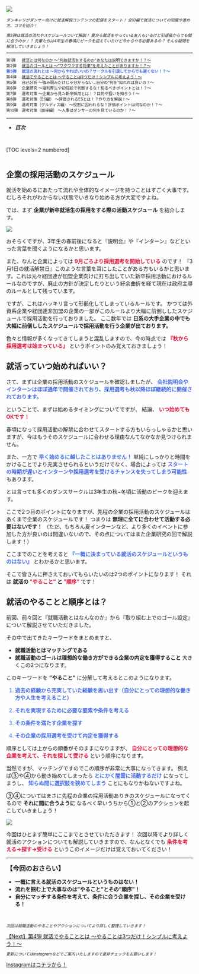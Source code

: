 ![](/img/news/151/1.jpg)

<div style="font-size: 75%;">

*ダンキャリがダンサー向けに就活解説コンテンツの配信をスタート！*
*全10編で就活についての知識や進め方、コツを紹介！*

*第3弾は就活の流れやスケジュールついて解説！*
*夏から就活をやっている友人もいるけど引退後からでも間に合うのか！？*
*先輩たちは4年生の春頃にピークを迎えていたけど今からやる必要あるの？*
*そんな疑問を解消していきましょう！*


***

<div style="display:grid;grid-template-columns:4em 1fr;">

<div>第1弾</div>

<div style="color: RoyalBlue;">
<a href="/news/131" target="_blank">就活とは何なのか 〜"何故就活をするのか"あなたは説明できますか！？〜</a>
</div>

<div>第2弾</div>

<div style="color: RoyalBlue;">
<a href="/news/141" target="_blank">就活のゴールとは 〜”ワクワクする将来”を考えたことがありますか！？〜</a>
</div>

<div style="font-weight:bold;">
<span style="color: RoyalBlue;">第3弾</span>
</div>


<div style="font-weight:bold;">
<span style="color: RoyalBlue;">就活の流れとは 〜何からやればいいの？サークルを引退してからでも遅くない！？〜</span>
</div>

<div>第4弾</div>

<div style="color: RoyalBlue;">
<a href="/news/161" target="_blank">就活でやることとは 〜やることは3つだけ！シンプルに考えよう！〜</a>
</div>

<div>第5弾</div>

<div>自己分析 〜強み弱みだけじゃ分からない...自分の”何を”知れれば良いの？〜</div>

<div>第6弾</div>

<div>企業研究 〜福利厚生や初任給で判断するな！知るべきポイントとは！？〜</div>

<div>第7弾</div>

<div>選考対策 〜企業から見た新卒採用とは！？目的や狙いを知ろう！〜</div>

<div>第8弾</div>

<div>選考対策（ES編） 〜評価されるESとは！？作り方を解説！〜</div>

<div>第9弾</div>

<div>選考対策（グルディス編） 〜役割に囚われるな！評価ポイントは何なのか！？〜</div>

<div>第10弾</div>

<div>選考対策（面接編） 〜人事はダンサーの何を見ているのか！？〜</div>

</div>

</div>

***


- **_目次_**

<div style="margin: 3em 0;">

[TOC levels=2 numbered]

</div>


## 企業の採用活動のスケジュール

就活を始めるにあたって流れや全体的なイメージを持つことはすごく大事です。
むしろそれがわからない状態でいきなり始める方が大変ですよね。

では、まず **企業が新卒就活生の採用をする際の活動スケジュール** を紹介します。

![](/img/news/151/2.jpg)

おそらくですが、3年生の春前後になると『説明会』や『インターン』などといった言葉を聞くようになるかと思います。

また、なんと企業によっては <span style="color: Crimson; ">**9月ごろより採用選考を開始している**</span> のです！
『3月1日の就活解禁日』このような言葉を耳にしたことがある方もいるかと思います。これは元々経団連が加盟企業向けに打ち出していた新卒採用活動におけるルールなのですが、廃止の方針が決定したりという紆余曲折を経て現在は政府主導のルールとして残っています。

ですが、これはハッキリ言って形骸化してしまっているルールです。
かつては外資系企業や経団連非加盟の企業の一部がこのルールより大幅に前倒ししたスケジュールで採用活動を行っておりました。
ここ数年では **日系の大手企業の中でも大幅に前倒ししたスケジュールで採用活動を行う企業が出ております。**

色々と情報が多くなってきてしまうと混乱しますので、今の時点では <span style="color: Crimson; ">**『秋から採用選考は始まっている』**</span> というポイントのみ覚えておきましょう！


## 就活っていつ始めればいい？

さて、まずは企業の採用活動のスケジュールを確認しましたが、 <span style="color: RoyalBlue; ">**会社説明会やインターンはほぼ通年で開催されており、採用選考も秋以降ほぼ継続的に開催されております。**</span>

ということで、まずは始めるタイミングについてですが、
結論、 <span style="color: Crimson; ">**いつ始めてもOKです！**</span>

春頃になって採用活動の解禁に合わせてスタートする方もいらっしゃるかと思いますが、今はもうそのスケジュールに合わせる理由なんてなかなか見つけられません。

また、一方で <span style="color: RoyalBlue; ">**早く始めるに越したことはありません！**</span>
単純にしっかりと時間をかけることでより充実させられるというだけでなく、場合によっては <span style="color: RoyalBlue; ">**スタートの時期が遅いとインターンや採用選考を受けるチャンスを失ってしまう可能性**</span> もあります。


とは言っても多くのダンスサークルは3年生の秋~冬頃に活動のピークを迎えます。

ここで2つ目のポイントになりますが、先程の企業の採用活動のスケジュールはあくまで企業のスケジュールです！
つまりは **無理に全てに合わせて活動する必要はないです！**
（ただ、もちろん夏インターンなど、より多くのイベントに参加した方が良いのは間違いないので、その点についてはまた企業研究の回で解説します！）


ここまでのことを考えると <span style="color: RoyalBlue; ">**『一概に決まっている就活のスケジュールというものはない』**</span> とわかるかと思います。

そこで皆さんに押さえておいてもらいたいのは2つのポイントになります！
それは **就活の <span style="color: Crimson; ">”やること”</span> と <span style="color: Crimson; ">”順序”</span>** です！


## 就活のやることと順序とは？

前回、前々回と『就職活動とはなんなのか』から『取り組む上でのゴール設定』について解説させていただきました。

その中で出てきたキーワードをまとめますと、
- **就職活動とはマッチングである**
- **就職活動のゴールは理想的な働き方ができる企業の内定を獲得すること**
大きくこの2つになります。

このキーワードを **”やること”** に分解して考えるとこのようになります。

<div style="color: RoyalBlue; ">

1. **過去の経験から充実していた経験を思い出す（自分にとっての理想的な働き方や人生を考えること）**

2. **それを実現するために必要な要素や条件を考える**

3. **その条件を満たす企業を探す**

4. **その企業の採用選考を受けて内定を獲得する**

</div>

順序としては上からの順番がそのままになりますが、 <span style="color: Crimson; ">**自分にとっての理想的な企業を考えて、それを探して受ける**</span> という順序になります。

当然ですが、マッチングですのでこの順序が非常に大事になってきます。
例えば③や④から動き始めてしまったら <span style="color: RoyalBlue; ">**とにかく闇雲に活動するだけ**</span> になってしまうし、 <span style="color: RoyalBlue; ">**知らぬ間に選択肢を狭めてしまう**</span> ことにもなりかねないですよね。

③④についてはまさに先程の企業の採用活動ありきのスケジュールになってくるので **それに間に合うように** なるべく早いうちから①と②のアクションを起こしていきましょう！

![](/img/news/151/3.jpg)

今回はひとまず簡単にここまでとさせていただきます！
次回以降でより詳しく就活のアクションについても解説していきますので、なんとなくでも <span style="color: Crimson; ">**条件を考える→探す→受ける**</span> というこのイメージだけは覚えておいてください！
<br>

***


**<div style="font-size: 125%;">【今回のおさらい】</div>**

- **一概に言える就活のスケジュールというものはない！**
- **流れを掴む上で大事なのは”やること”とその”順序”！**
- **自分にマッチする条件を考えて、条件に合う企業を探し、その企業を受ける！**

<br>

<div style="font-size: 75%;">

*次回は就職活動のやることやアクションについてより詳しく整理していきます！*

</div>

<a href="/news/161" target=”_blank” class="button button--accent bottom-sticky-button">
<span class="button__text">【Next】第4弾 就活でやることとは 〜やることは3つだけ！シンプルに考えよう！〜</span><i class="button__icon fas fa-arrow-right"></i>
</a>


<div style="font-size: 75%;">

*更新についてはInstagramなどでご案内いたしますので是非チェックをお願いします！*

</div>


<a href="https://instagram.com/dancerscareer?igshid=YmMyMTA2M2Y=" target="_blank" class="button button--accent">
<span class="button__text">Instagramはコチラから！</span><i class="button__icon fas fa-arrow-right"></i>
</a>
